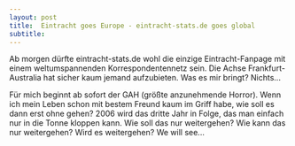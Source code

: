 ```yaml
---
layout: post
title:  Eintracht goes Europe - eintracht-stats.de goes global
subtitle:  
---
```


Ab morgen dürfte eintracht-stats.de wohl die einzige Eintracht-Fanpage mit einem weltumspannenden Korrespondentennetz sein. Die Achse Frankfurt-Australia hat sicher kaum jemand aufzubieten. Was es mir bringt? Nichts...

Für mich beginnt ab sofort der GAH (größte anzunehmende Horror). Wenn ich mein Leben schon mit bestem Freund kaum im Griff habe, wie soll es dann erst ohne gehen? 2006 wird das dritte Jahr in Folge, das man einfach nur in die Tonne kloppen kann. Wie soll das nur weitergehen? Wie kann das nur weitergehen? Wird es weitergehen? We will see...
